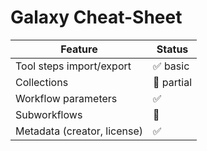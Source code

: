 # Galaxy Cheat-Sheet

| Feature | Status |
|---------|--------|
| Tool steps import/export | ✅ basic |
| Collections | 🚧 partial |
| Workflow parameters | ✅ |
| Subworkflows | 🚧 |
| Metadata (creator, license) | ✅ |
